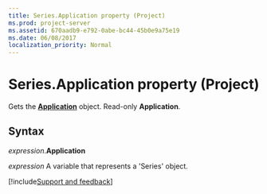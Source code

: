 ```yaml
---
title: Series.Application property (Project)
ms.prod: project-server
ms.assetid: 670aadb9-e792-0abe-bc44-45b0e9a75e19
ms.date: 06/08/2017
localization_priority: Normal
---
```



# Series.Application property (Project)
Gets the  **[Application](Project.Application.md)** object. Read-only **Application**.

## Syntax

_expression_.**Application**

_expression_ A variable that represents a 'Series' object.

[!include[Support and feedback](~/includes/feedback-boilerplate.md)]